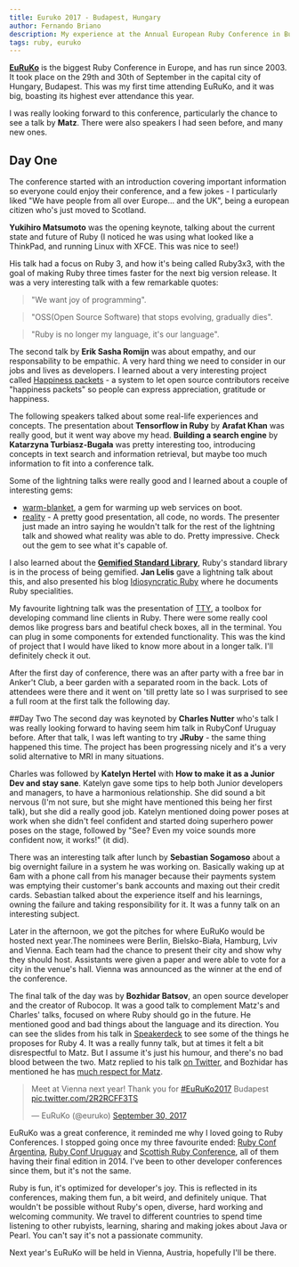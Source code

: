 ```yaml
---
title: Euruko 2017 - Budapest, Hungary
author: Fernando Briano
description: My experience at the Annual European Ruby Conference in Budapest.
tags: ruby, euruko
---
```


[**EuRuKo**](https://www.euruko.org) is the biggest Ruby Conference in Europe, and has run since 2003. It took place on the 29th and 30th of September in the capital city of Hungary, Budapest. This was my first time attending EuRuKo, and it was big, boasting its highest ever attendance this year.

I was really looking forward to this conference, particularly the chance to see a talk by **Matz**. There were also speakers I had seen before, and many new ones.

## Day One
The conference started with an introduction covering important information so everyone could enjoy their conference, and a few jokes - I particularly liked "We have people from all over Europe... and the UK", being a european citizen who's just moved to Scotland.

**Yukihiro Matsumoto** was the opening keynote, talking about the current state and future of Ruby (I noticed he was using what looked like a ThinkPad, and running Linux with XFCE. This was nice to see!)

His talk had a focus on Ruby 3, and how it's being called Ruby3x3, with the goal of making Ruby three times faster for the next big version release. It was a very interesting talk with a few remarkable quotes:

> "We want joy of programming".

>"OSS(Open Source Software) that stops evolving, gradually dies".

>"Ruby is no longer my language, it's our language".

The second talk by **Erik Sasha Romijn** was about empathy, and our responsability to be empathic. A very hard thing we need to consider in our jobs and lives as developers. I learned about a very interesting project called [Happiness packets](https://happinesspackets.io/) - a system to let open source contributors receive "happiness packets" so people can express appreciation, gratitude or happiness.

The following speakers talked about some real-life experiences and concepts. The presentation about **Tensorflow in Ruby** by **Arafat Khan** was really good, but it went way above my head. **Building a search engine** by **Katarzyna Turbiasz-Bugała** was pretty interesting too, introducing concepts in text search and information retrieval, but maybe too much information to fit into a conference talk.

Some of the lightning talks were really good and I learned about a couple of interesting gems:

* [warm-blanket](https://github.com/Talkdesk/warm-blanket), a gem for warming up web services on boot.
* [reality](https://github.com/molybdenum-99/reality) - A pretty good presentation, all code, no words. The presenter just made an intro saying he wouldn't talk for the rest of the lightning talk and showed what reality was able to do. Pretty impressive. Check out the gem to see what it's capable of.

I also learned about the [**Gemified Standard Library**](https://stdgems.org/), Ruby's standard library is in the process of being gemified. **Jan Lelis** gave a lightning talk about this, and also presented his blog [Idiosyncratic Ruby](https://idiosyncratic-ruby.com/) where he documents Ruby specialities.

My favourite lightning talk was the presentation of [TTY](http://piotrmurach.github.io/tty/), a toolbox for developing command line clients in Ruby. There were some really cool demos like progress bars and beatiful check boxes, all in the terminal. You can plug in some components for extended functionality. This was the kind of project that I would have liked to know more about in a longer talk. I'll definitely check it out.

After the first day of conference, there was an after party with a free bar in Anker't Club, a beer garden with a separated room in the back. Lots of attendees were there and it went on 'till pretty late so I was surprised to see a full room at the first talk the following day.

##Day Two
The second day was keynoted by **Charles Nutter** who's talk I was really looking forward to having seem him talk in RubyConf Uruguay before. After that talk, I was left wanting to try **JRuby** - the same thing happened this time. The project has been progressing nicely and it's a very solid alternative to MRI in many situations.

Charles was followed by **Katelyn Hertel** with **How to make it as a Junior Dev and stay sane**. Katelyn gave some tips to help both Junior developers and managers, to have a harmonious relationship. She did sound a bit nervous (I'm not sure, but she might have mentioned this being her first talk), but she did a really good job. Katelyn mentioned doing power poses at work when she didn't feel confident and started doing superhero power poses on the stage, followed by "See? Even my voice sounds more confident now, it works!" (it did).

There was an interesting talk after lunch by **Sebastian Sogamoso** about a big overnight failure in a system he was working on. Basically waking up at 6am with a phone call from his manager because their payments system was emptying their customer's bank accounts and maxing out their credit cards. Sebastian talked about the experience itself and his learnings, owning the failure and taking responsibility for it. It was a funny talk on an interesting subject.

Later in the afternoon, we got the pitches for where EuRuKo would be hosted next year.The nominees were Berlin, Bielsko-Biała, Hamburg, Lviv and Vienna. Each team had the chance to present their city and show why they should host. Assistants were given a paper and were able to vote for a city in the venue's hall. Vienna was announced as the winner at the end of the conference.

The final talk of the day was by **Bozhidar Batsov**, an open source developer and the creator of Rubocop. It was a good talk to complement Matz's and Charles' talks, focused on where Ruby should go in the future. He mentioned good and bad things about the language and its direction. You can see the slides from his talk in [Speakerdeck](https://speakerdeck.com/bbatsov/ruby-4-to-infinity-and-beyond) to see some of the things he proposes for Ruby 4. It was a really funny talk, but at times it felt a bit disrespectful to Matz. But I assume it's just his humour, and there's no bad blood between the two. Matz replied to his talk [on Twitter](https://twitter.com/yukihiro_matz/status/914399758248267776), and Bozhidar has mentioned he has [much respect for Matz](https://twitter.com/bbatsov/status/914182462363832324).

<blockquote class="twitter-tweet" data-lang="en"><p lang="en" dir="ltr">Meet at Vienna next year! Thank you for <a href="https://twitter.com/hashtag/EuRuKo2017?src=hash&amp;ref_src=twsrc%5Etfw">#EuRuKo2017</a> Budapest <a href="https://t.co/2R2RCFF3TS">pic.twitter.com/2R2RCFF3TS</a></p>&mdash; EuRuKo (@euruko) <a href="https://twitter.com/euruko/status/914183910514405376?ref_src=twsrc%5Etfw">September 30, 2017</a></blockquote>
<script async src="//platform.twitter.com/widgets.js" charset="utf-8"></script>

EuRuKo was a great conference, it reminded me why I loved going to Ruby Conferences. I stopped going once my three favourite ended: [Ruby Conf Argentina](http://rubyconfargentina.org), [Ruby Conf Uruguay](https://twitter.com/rubyconfuruguay) and [Scottish Ruby Conference](http://2014.scottishrubyconference.com/), all of them having their final edition in 2014. I've been to other developer conferences since them, but it's not the same.

Ruby is fun, it's optimized for developer's joy. This is reflected in its conferences, making them fun, a bit weird, and definitely unique. That wouldn't be possible without Ruby's open, diverse, hard working and welcoming community. We travel to different countries to spend time listening to other rubyists, learning, sharing and making jokes about Java or Pearl. You can't say it's not a passionate community.

Next year's EuRuKo will be held in Vienna, Austria, hopefully I'll be there.
